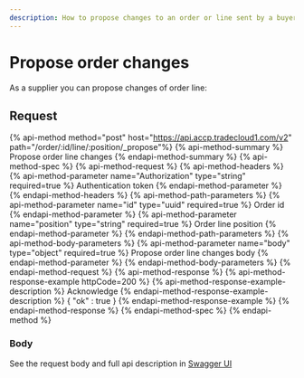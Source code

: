 ```yaml
---
description: How to propose changes to an order or line sent by a buyer
---
```


# Propose order changes

As a supplier you can propose changes of order line:

## Request

{% api-method method="post" host="https://api.accp.tradecloud1.com/v2" path="/order/:id/line/:position/_propose"%} 
{% api-method-summary %} Propose order line changes {% endapi-method-summary %}
{% api-method-spec %} 
{% api-method-request %} 
{% api-method-headers %} 
{% api-method-parameter name="Authorization" type="string" required=true %} Authentication token {% endapi-method-parameter %} 
{% endapi-method-headers %}
{% api-method-path-parameters %} 
{% api-method-parameter name="id" type="uuid" required=true %} Order id {% endapi-method-parameter %}
{% api-method-parameter name="position" type="string" required=true %} Order line position {% endapi-method-parameter %}
{% endapi-method-path-parameters %}
{% api-method-body-parameters %} 
{% api-method-parameter name="body" type="object" required=true %} Propose order line changes body {% endapi-method-parameter %}
{% endapi-method-body-parameters %}
{% endapi-method-request %}
{% api-method-response %} 
{% api-method-response-example httpCode=200 %} 
{% api-method-response-example-description %} Acknowledge {% endapi-method-response-example-description %}
{
   "ok" : true
}
{% endapi-method-response-example %}
{% endapi-method-response %} 
{% endapi-method-spec %}
{% endapi-method %}

### Body

See the request body and full api description in [Swagger UI](https://swagger-ui.test.tradecloud1.com/?url=https://master.test.tradecloud1.com/v2/order/specs.yaml#/order/proposeChangesOrderLineRoute)
